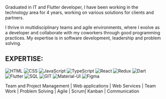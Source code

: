 Graduated in IT and Flutter developer, I have been working in the technology area for 4 years, working on various solutions for clients and partners.

I thrive in multidisciplinary teams and agile environments, where I evolve as a developer and collaborate with my coworkers through good programming practices. My expertise is in software development, leadership and problem solving.

## EXPERTISE:
![HTML](https://img.shields.io/badge/-HTML5-E34F26?style=for-the-badge&logo=hmtl5&logoColor=black)
![CSS](https://img.shields.io/badge/-CSS3-1572B6?style=for-the-badge&logo=CSS3&logoColor=white)
![JavaScript](https://img.shields.io/badge/-JavaScript-F7DF1E?style=for-the-badge&logo=javascript&logoColor=black)
![TypeScript](https://img.shields.io/badge/-TypeScript-3178C6?style=for-the-badge&logo=typescript&logoColor=white)
![React](https://img.shields.io/badge/-React-3178C6?style=for-the-badge&logo=react&logoColor=white)
![Redux](https://img.shields.io/badge/-redux-764ABC?style=for-the-badge&logo=redux&logoColor=white)
![Dart](https://img.shields.io/badge/-Dart-0175C2?style=for-the-badge&logo=dart&logoColor=white) 
![Flutter](https://img.shields.io/badge/-Flutter-02569B?style=for-the-badge&logo=flutter&logoColor=white)
![SQL](https://img.shields.io/badge/-SQL-4479A1?style=for-the-badge&logo=mysql&logoColor=white)
![GIT](https://img.shields.io/badge/-git-F05032?style=for-the-badge&logo=git&logoColor=white)
![Material-UI](https://img.shields.io/badge/-Material_UI-007FFF?style=for-the-badge&logo=mui&logoColor=white) 
![Figma](https://img.shields.io/badge/-Figma-F24E1E?style=for-the-badge&logo=figma&logoColor=white) 

Team and Project Management | Web applications | Web Services | Team Work | Problem Solving | Agile | Scrum| Kanban | Communication

